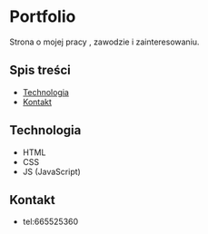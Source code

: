 # Portfolio
Strona o mojej pracy , zawodzie i zainteresowaniu.
## Spis treści
* [Technologia](#Technologia)
* [Kontakt](#Kontakt)

## Technologia
- HTML
- CSS
- JS (JavaScript)

## Kontakt
- tel:665525360
